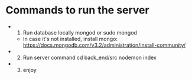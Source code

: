 # Commands to run the server


* 1) Run database locally
    mongod or sudo mongod

    * In case it's not installed, install mongo: https://docs.mongodb.com/v3.2/administration/install-community/

* 2) Run server command
    cd back_end/src
    nodemon index

* 3) enjoy